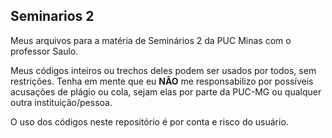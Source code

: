## Seminarios 2

Meus arquivos para a matéria de Seminários 2 da PUC Minas com o professor Saulo.

Meus códigos inteiros ou trechos deles podem ser usados por todos, sem restrições. Tenha em mente que eu **NÃO** me responsabilizo por possíveis acusações de plágio ou cola, sejam elas por parte da PUC-MG ou qualquer outra instituição/pessoa.

O uso dos códigos neste repositório é por conta e risco do usuário.
